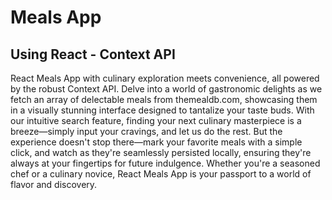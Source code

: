 # Meals App 
## Using React - Context API

React Meals App with culinary exploration meets convenience, all powered by the robust Context API. Delve into a world of gastronomic delights as we fetch an array of delectable meals from themealdb.com, showcasing them in a visually stunning interface designed to tantalize your taste buds. With our intuitive search feature, finding your next culinary masterpiece is a breeze—simply input your cravings, and let us do the rest. But the experience doesn't stop there—mark your favorite meals with a simple click, and watch as they're seamlessly persisted locally, ensuring they're always at your fingertips for future indulgence. Whether you're a seasoned chef or a culinary novice, React Meals App is your passport to a world of flavor and discovery.
